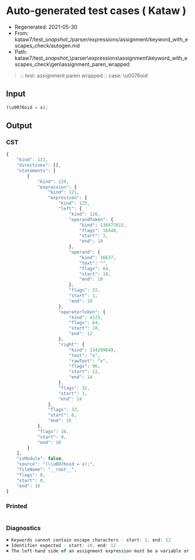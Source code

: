 # Auto-generated test cases ( Kataw )
- Regenerated: 2021-05-30
- From: kataw7/test\__snapshot__/parser/expressions/assignment/keyword_with_escapes_check/autogen.md
- Path: kataw7/test\__snapshot__\parser\expressions\assignment\keyword_with_escapes_check\gen\assignment_paren_wrapped
> :: test: assignment paren wrapped
> :: case: \u0076oid
## Input

`````js
(\u0076oid = x);
`````
## Output

### CST

```javascript
{
    "kind": 122,
    "directives": [],
    "statements": [
        {
            "kind": 120,
            "expression": {
                "kind": 121,
                "expression": {
                    "kind": 125,
                    "left": {
                        "kind": 126,
                        "operandToken": {
                            "kind": 138477615,
                            "flags": 16448,
                            "start": 1,
                            "end": 10
                        },
                        "operand": {
                            "kind": 16637,
                            "text": "",
                            "flags": 64,
                            "start": 10,
                            "end": 10
                        },
                        "flags": 32,
                        "start": 1,
                        "end": 10
                    },
                    "operatorToken": {
                        "kind": 4125,
                        "flags": 64,
                        "start": 10,
                        "end": 12
                    },
                    "right": {
                        "kind": 134299649,
                        "text": "x",
                        "rawText": "x",
                        "flags": 96,
                        "start": 12,
                        "end": 14
                    },
                    "flags": 32,
                    "start": 1,
                    "end": 14
                },
                "flags": 32,
                "start": 0,
                "end": 15
            },
            "flags": 16,
            "start": 0,
            "end": 16
        }
    ],
    "isModule": false,
    "source": "(\\u0076oid = x);",
    "fileName": "__root__",
    "flags": 0,
    "start": 0,
    "end": 16
}
```

### Printed

```javascript

```

### Diagnostics

```javascript
✖ Keywords cannot contain escape characters - start: 1, end: 12
✖ Identifier expected - start: 10, end: 12
✖ The left-hand side of an assignment expression must be a variable or a property access - start: 10, end: 12

```

